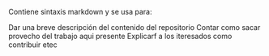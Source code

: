Contiene sintaxis markdown y se usa para:

Dar una breve descripción del contenido del repositorio
Contar como sacar provecho del trabajo aqui presente 
Explicarf a los iteresados como contribuir
etec
